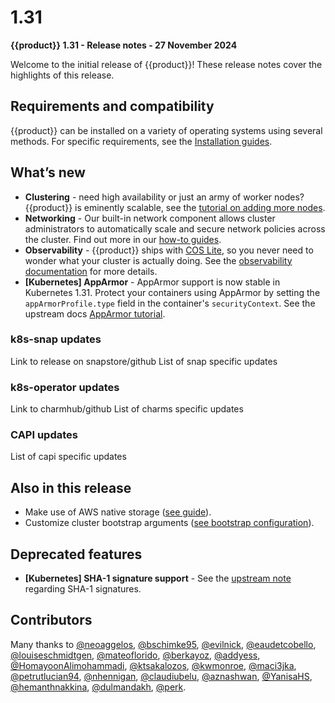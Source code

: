 # 1.31

**{{product}} 1.31 - Release notes - 27 November 2024**

Welcome to the initial release of {{product}}!
These release notes cover the highlights of this release.

## Requirements and compatibility

{{product}} can be installed on a variety of operating systems using several
methods. For specific requirements, see the [Installation guides].

## What’s new

- **Clustering** - need high availability or just an army of worker nodes?
  {{product}} is eminently scalable, see the [tutorial on adding
  more nodes][nodes].
- **Networking** - Our built-in network component allows cluster administrators
  to automatically scale and secure network policies across the cluster. Find
  out more in our [how-to guides][networking].
- **Observability** - {{product}} ships with [COS Lite], so you never
  need to wonder what your cluster is actually doing. See the [observability
  documentation] for more details.
- **\[Kubernetes\] AppArmor** - AppArmor support is now stable in Kubernetes
  1.31. Protect your containers using AppArmor by setting the
  `appArmorProfile.type` field in the container's `securityContext`. See the
  upstream docs [AppArmor tutorial][].

### k8s-snap updates

Link to release on snapstore/github
List of snap specific updates

### k8s-operator updates

Link to charmhub/github
List of charms specific updates

### CAPI updates

List of capi specific updates

## Also in this release

- Make use of AWS native storage ([see guide][]).
- Customize cluster bootstrap arguments ([see bootstrap configuration][]).

## Deprecated features

 - **\[Kubernetes\] SHA-1 signature support** - See the
 [upstream note][SHA-1] regarding SHA-1 signatures.


## Contributors

Many thanks to [@neoaggelos], [@bschimke95], [@evilnick],
[@eaudetcobello], [@louiseschmidtgen], [@mateoflorido], [@berkayoz],
[@addyess], [@HomayoonAlimohammadi], [@ktsakalozos], [@kwmonroe], [@maci3jka],
[@petrutlucian94], [@nhennigan], [@claudiubelu], [@aznashwan], [@YanisaHS],
[@hemanthnakkina], [@dulmandakh], [@perk].

<!-- LINKS -->

[Installation guides]: ../../howto/install/index
[tutorial]: ../../tutorial/getting-started
[nodes]: ../../tutorial/add-remove-nodes
[COS Lite]: https://charmhub.io/cos-lite
[networking]: ../../howto/networking/index
[observability documentation]: ../../../charm/howto/cos-lite
[release cycle page]: https://ubuntu.com/about/release-cycle#canonical-kubernetes-release-cycle
[AppArmor tutorial]: https://kubernetes.io/docs/tutorials/security/apparmor/
[SHA-1]: https://kubernetes.io/blog/2024/08/13/kubernetes-v1-31-release/#a-note-about-sha-1-signature-support
[see guide]: ../../howto/storage/cloud/
[see bootstrap configuration]:../bootstrap-config-reference.md

<!-- CONTRIBUTORS -->
[@perk]: https://github.com/perk
[@neoaggelos]: https://github.com/neoaggelos
[@bschimke95]: https://github.com/bschimke95
[@evilnick]: https://github.com/evilnick
[@eaudetcobello]: https://github.com/eaudetcobello
[@louiseschmidtgen]: https://github.com/louiseschmidtgen
[@mateoflorido]: https://github.com/mateoflorido
[@berkayoz]: https://github.com/berkayoz
[@addyess]: https://github.com/addyess
[@HomayoonAlimohammadi]: https://github.com/HomayoonAlimohammadi
[@ktsakalozos]: https://github.com/ktsakalozos
[@kwmonroe]: https://github.com/kwmonroe
[@maci3jka]: https://github.com/maci3jka
[@petrutlucian94]: https://github.com/petrutlucian94
[@nhennigan]: https://github.com/nhennigan
[@claudiubelu]: https://github.com/claudiubelu
[@aznashwan]: https://github.com/aznashwan
[@YanisaHS]: https://github.com/YanisaHS
[@hemanthnakkina]: https://github.com/hemanthnakkina
[@dulmandakh]: https://github.com/dulmandakh
